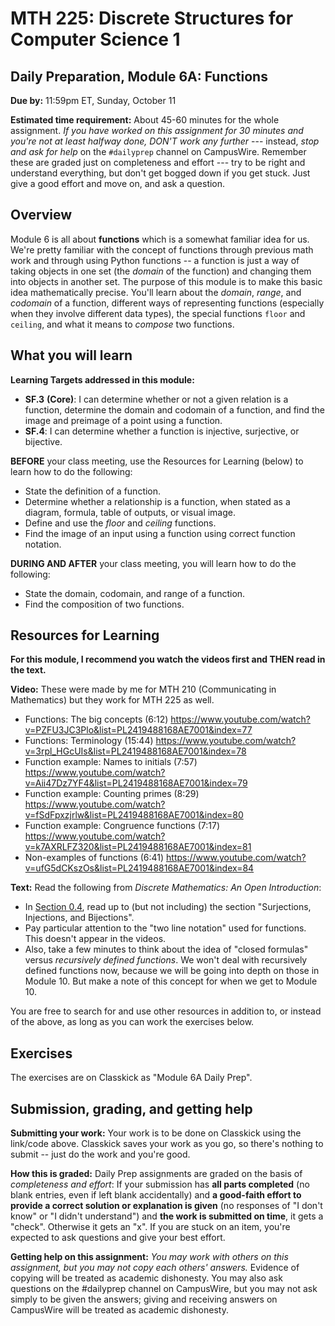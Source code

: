 # MTH 225: Discrete Structures for Computer Science 1 

## Daily Preparation, Module 6A: Functions

**Due by:** 11:59pm ET, Sunday, October 11

**Estimated time requirement:** About 45-60 minutes for the whole assignment. *If you have worked on this assignment for 30 minutes and you're not at least halfway done, DON'T work any further* --- instead, *stop and ask for help* on the `#dailyprep` channel on CampusWire. Remember these are graded just on completeness and effort --- try to be right and understand everything, but don't get bogged down if you get stuck. Just give a good effort and move on, and ask a question. 



## Overview 

Module 6 is all about **functions** which is a somewhat familiar idea for us. We're pretty familiar with the concept of functions through previous math work and through using Python functions -- a function is just a way of taking objects in one set (the *domain* of the function) and changing them into objects in another set. The purpose of this module is to make this basic idea mathematically precise. You'll learn about the *domain*, *range*, and *codomain* of a function, different ways of representing functions (especially when they involve different data types), the special functions `floor` and `ceiling`, and what it means to *compose* two functions.

## What you will learn 

**Learning Targets addressed in this module:** 

-   **SF.3**  **(Core)**: I can determine whether or not a given relation is a function, determine the domain and codomain of a function, and find the image and preimage of a point using a function.
-   **SF.4**: I can determine whether a function is injective, surjective, or bijective.

**BEFORE** your class meeting, use the Resources for Learning (below) to learn how to do the following: 

+ State the definition of a function. 
+ Determine whether a relationship is a function, when stated as a diagram, formula, table of outputs, or visual image. 
+ Define and use the *floor* and *ceiling* functions.
+ Find the image of an input using a function using correct function notation. 

**DURING AND AFTER** your class meeting, you will learn how to do the following: 

+ State the domain, codomain, and range of a function.
+ Find the composition of two functions. 


## Resources for Learning

**For this module, I recommend you watch the videos first and THEN read in the text.**


**Video:** These were made by me for MTH 210 (Communicating in Mathematics) but they work for MTH 225 as well. 

+ Functions: The big concepts (6:12) https://www.youtube.com/watch?v=PZFU3JC3Plo&list=PL2419488168AE7001&index=77
+ Functions: Terminology (15:44) https://www.youtube.com/watch?v=3rpl_HGcUIs&list=PL2419488168AE7001&index=78
+ Function example: Names to initials (7:57) https://www.youtube.com/watch?v=Aii47Dz7YF4&list=PL2419488168AE7001&index=79
+ Function example: Counting primes (8:29) https://www.youtube.com/watch?v=fSdFpxzjrlw&list=PL2419488168AE7001&index=80
+ Function example: Congruence functions (7:17) https://www.youtube.com/watch?v=k7AXRLFZ320&list=PL2419488168AE7001&index=81  
+ Non-examples of functions (6:41) https://www.youtube.com/watch?v=ufG5dCKszOs&list=PL2419488168AE7001&index=84


**Text:** Read the following from *Discrete Mathematics: An Open Introduction*: 

- In [Section 0.4](http://discrete.openmathbooks.org/dmoi3/sec_intro-functions.html), read up to (but not including) the section "Surjections, Injections, and Bijections". 
- Pay particular attention to the "two line notation" used for functions. This doesn't appear in the videos. 
- Also, take a few minutes to think about the idea of "closed formulas" versus *recursively defined functions*. We won't deal with recursively defined functions now, because we will be going into depth on those in Module 10. But make a note of this concept for when we get to Module 10. 






You are free to search for and use other resources in addition to, or instead of the above, as long as you can work the exercises below.



## Exercises

The exercises are on Classkick as "Module 6A Daily Prep". 

## Submission, grading, and getting help 

**Submitting your work:** Your work is to be done on Classkick using the link/code above. Classkick saves your work as you go, so there's nothing to submit -- just do the work and you're good. 

**How this is graded:** Daily Prep assignments are graded on the basis of *completeness and effort*: If your submission has **all parts completed** (no blank entries, even if left blank accidentally) and **a good-faith effort to provide a correct solution or explanation is given** (no responses of "I don't know" or "I didn't understand") and **the work is submitted on time**, it gets a "check". Otherwise it gets an "x". If you are stuck on an item, you're expected to ask questions and give your best effort.  

**Getting help on this assignment:** *You may work with others on this assignment, but you may not copy each others' answers.* Evidence of copying will be treated as academic dishonesty. You may also ask questions on the #dailyprep channel on CampusWire, but you may not ask simply to be given the answers; giving and receiving answers on CampusWire will be treated as academic dishonesty.
<!--stackedit_data:
eyJoaXN0b3J5IjpbLTg4NzAyNTAxOF19
-->